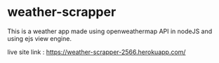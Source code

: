 # weather-scrapper

This is a weather app made using openweathermap API in nodeJS and using ejs view engine.

live site link :  https://weather-scrapper-2566.herokuapp.com/
